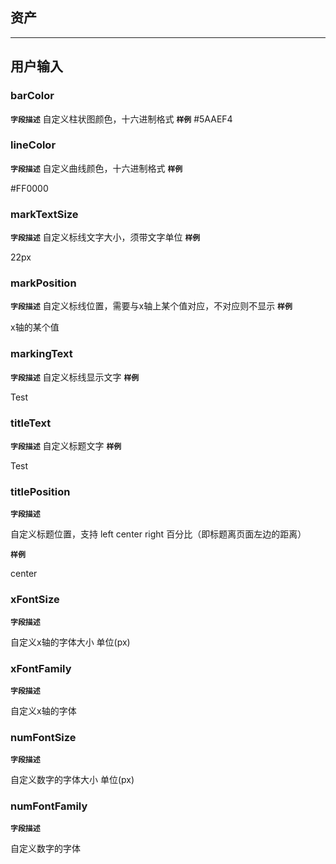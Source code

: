 ## 资产

------

## 用户输入

### barColor

**`字段描述`** 自定义柱状图颜色，十六进制格式 **`样例`** #5AAEF4

### lineColor

**`字段描述`** 自定义曲线颜色，十六进制格式 **`样例`**

\#FF0000

### markTextSize

**`字段描述`** 自定义标线文字大小，须带文字单位 **`样例`**

22px

### markPosition

**`字段描述`** 自定义标线位置，需要与x轴上某个值对应，不对应则不显示 **`样例`**

x轴的某个值

### markingText

**`字段描述`** 自定义标线显示文字 **`样例`**

Test

### titleText

**`字段描述`** 自定义标题文字 **`样例`**

Test

### titlePosition

**`字段描述`**

 自定义标题位置，支持 left  center  right   百分比（即标题离页面左边的距离）

**`样例`**

center

### xFontSize

**`字段描述`**

 自定义x轴的字体大小  单位(px)

### xFontFamily

**`字段描述`**

 自定义x轴的字体

### numFontSize

**`字段描述`**

 自定义数字的字体大小   单位(px)

### numFontFamily

**`字段描述`**

 自定义数字的字体







 